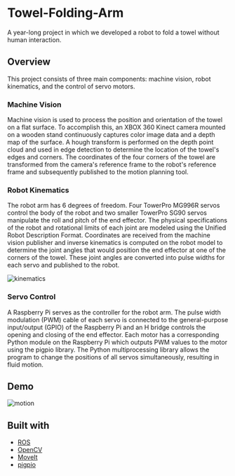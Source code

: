 # Towel-Folding-Arm
A year-long project in which we developed a robot to fold a towel without human interaction.


## Overview

This project consists of three main components: machine vision, robot kinematics, and the control of servo motors.

### Machine Vision

Machine vision is used to process the position and orientation of the towel on a flat surface. To accomplish this, an XBOX 360 Kinect camera mounted on a wooden stand continuously captures color image data and a depth map of the surface. A hough transform is performed on the depth point cloud and used in edge detection to determine the location of the towel's edges and corners. The coordinates of the four corners of the towel are transformed from the camera's reference frame to the robot's reference frame and subsequently published to the motion planning tool.


### Robot Kinematics

The robot arm has 6 degrees of freedom. Four TowerPro MG996R servos control the body of the robot and two smaller TowerPro SG90 servos manipulate the roll and pitch of the end effector. The physical specifications of the robot and rotational limits of each joint are modeled using the Unified Robot Description Format. Coordinates are received from the machine vision publisher and inverse kinematics is computed on the robot model to determine the joint angles that would position the end effector at one of the corners of the towel. These joint angles are converted into pulse widths for each servo and published to the robot.


![kinematics](https://media.githubusercontent.com/media/Towel-Folding-Arm/Towel-Folding-Arm/master/images/kinematics.png)


 
### Servo Control

A Raspberry Pi serves as the controller for the robot arm. The pulse width modulation (PWM) cable of each servo is connected to the general-purpose input/output (GPIO) of the Raspberry Pi and an H bridge controls the opening and closing of the end effector. Each motor has a corresponding Python module on the Raspberry Pi which outputs PWM values to the motor using the pigpio library. The Python multiprocessing library allows the program to change the positions of all servos simultaneously, resulting in fluid motion.

## Demo

![motion](https://media.githubusercontent.com/media/Towel-Folding-Arm/Towel-Folding-Arm/master/images/motion.gif)

## Built with
- [ROS](https://www.ros.org/)
- [OpenCV](https://opencv.org/)
- [MoveIt](https://moveit.ros.org)
- [pigpio](http://abyz.me.uk/rpi/pigpio/python.html)   